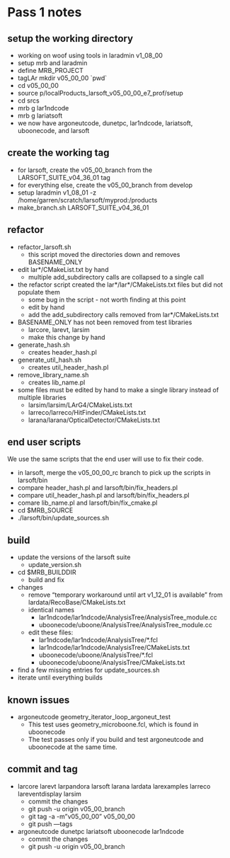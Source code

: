 # Pass 1 notes



## setup the working directory

-   working on woof using tools in laradmin v1_08_00
-   setup mrb and laradmin
-   define MRB_PROJECT
-   tagLAr mkdir v05_00_00 \`pwd\`
-   cd v05_00_00
-   source p/localProducts_larsoft_v05_00_00_e7_prof/setup
-   cd srcs
-   mrb g lar1ndcode
-   mrb g lariatsoft
-   we now have argoneutcode, dunetpc, lar1ndcode, lariatsoft, uboonecode, and larsoft

## create the working tag

-   for larsoft, create the v05_00_branch from the LARSOFT_SUITE_v04_36_01 tag
-   for everything else, create the v05_00_branch from develop
-   setup laradmin v1_08_01 -z /home/garren/scratch/larsoft/myprod:/products
-   make_branch.sh LARSOFT_SUITE_v04_36_01

## refactor

-   refactor_larsoft.sh
    -   this script moved the directories down and removes BASENAME_ONLY
-   edit lar\*/CMakeList.txt by hand
    -   multiple add_subdirectory calls are collapsed to a single call
-   the refactor script created the lar\*/lar\*/CMakeLists.txt files but did not populate them
    -   some bug in the script - not worth finding at this point
    -   edit by hand
    -   add the add_subdirectory calls removed from lar\*/CMakeLists.txt
-   BASENAME_ONLY has not been removed from test libraries
    -   larcore, larevt, larsim
    -   make this change by hand
-   generate_hash.sh
    -   creates header_hash.pl
-   generate_util_hash.sh
    -   creates util_header_hash.pl
-   remove_library_name.sh
    -   creates lib_name.pl
-   some files must be edited by hand to make a single library instead of multiple libraries
    -   larsim/larsim/LArG4/CMakeLists.txt
    -   larreco/larreco/HitFinder/CMakeLists.txt
    -   larana/larana/OpticalDetector/CMakeLists.txt

## end user scripts

We use the same scripts that the end user will use to fix their code.

-   in larsoft, merge the v05_00_00_rc branch to pick up the scripts in larsoft/bin
-   compare header_hash.pl and larsoft/bin/fix_headers.pl
-   compare util_header_hash.pl and larsoft/bin/fix_headers.pl
-   comare lib_name.pl and larsoft/bin/fix_cmake.pl
-   cd $MRB_SOURCE
-   ./larsoft/bin/update_sources.sh

## build

-   update the versions of the larsoft suite
    -   update_version.sh
-   cd $MRB_BUILDDIR
    -   build and fix
-   changes
    -   remove “temporary workaround until art v1_12_01 is available” from lardata/RecoBase/CMakeLists.txt
    -   identical names
        -   lar1ndcode/lar1ndcode/AnalysisTree/AnalysisTree_module.cc
        -   uboonecode/uboone/AnalysisTree/AnalysisTree_module.cc
    -   edit these files:
        -   lar1ndcode/lar1ndcode/AnalysisTree/\*.fcl
        -   lar1ndcode/lar1ndcode/AnalysisTree/CMakeLists.txt
        -   uboonecode/uboone/AnalysisTree/\*.fcl
        -   uboonecode/uboone/AnalysisTree/CMakeLists.txt
-   find a few missing entries for update_sources.sh
-   iterate until everything builds

## known issues

-   argoneutcode geometry_iterator_loop_argoneut_test
    -   This test uses geometry_microboone.fcl, which is found in uboonecode
    -   The test passes only if you build and test argoneutcode and uboonecode at the same time.

## commit and tag

-   larcore larevt larpandora larsoft larana lardata larexamples larreco lareventdisplay larsim
    -   commit the changes
    -   git push -u origin v05_00_branch
    -   git tag -a -m”v05_00_00” v05_00_00
    -   git push —tags
-   argoneutcode dunetpc lariatsoft uboonecode lar1ndcode
    -   commit the changes
    -   git push -u origin v05_00_branch
